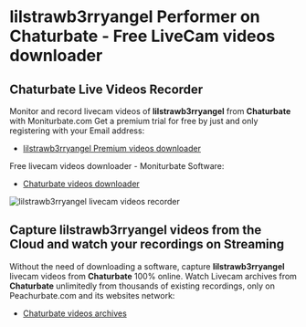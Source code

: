 # lilstrawb3rryangel Performer on Chaturbate - Free LiveCam videos downloader

## Chaturbate Live Videos Recorder

Monitor and record livecam videos of **lilstrawb3rryangel** from **Chaturbate** with Moniturbate.com
Get a premium trial for free by just and only registering with your Email address:
* [lilstrawb3rryangel Premium videos downloader](https://moniturbate.com/request-demo-licence-key.html)

Free livecam videos downloader - Moniturbate Software:
* [Chaturbate videos downloader](https://moniturbate.com/moniturbate-download-software.html)

![lilstrawb3rryangel livecam videos recorder](https://peachurnet.com/templates/moniturbate-software.png)


## Capture lilstrawb3rryangel videos from the Cloud and watch your recordings on Streaming

Without the need of downloading a software, capture **lilstrawb3rryangel** livecam videos from **Chaturbate** 100% online.
Watch Livecam archives from **Chaturbate** unlimitedly from thousands of existing recordings, only on Peachurbate.com and its websites network:
* [Chaturbate videos archives](https://peachurnet.com/)